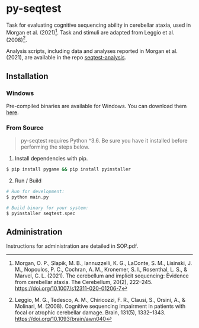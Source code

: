 # py-seqtest

Task for evaluating cognitive sequencing ability in cerebellar ataxia, used in Morgan et al. (2021)[^1]. Task and stimuli are adapted from Leggio et al. (2008)[^2].

Analysis scripts, including data and analyses reported in Morgan et al. (2021), are available in the repo [seqtest-analysis](https://github.com/opmorgan/seqtest-analysis).

## Installation

### Windows 

Pre-compiled binaries are available for Windows. You can download them [here](https://gitlab.com/ojjo/py-seqtest/tags/v0.1.2).

### From Source

> py-seqtest requires Python ^3.6. Be sure you have it installed before performing the steps below. 

1. Install dependencies with pip.

```bash
$ pip install pygame && pip install pyinstaller

```

2. Run / Build

```bash
# Run for development: 
$ python main.py 

# Build binary for your system: 
$ pyinstaller seqtest.spec 
```

## Administration
Instructions for administration are detailed in SOP.pdf.

[^1]: Morgan, O. P., Slapik, M. B., Iannuzzelli, K. G., LaConte, S. M., Lisinski, J. M., Nopoulos, P. C., Cochran, A. M., Kronemer, S. I., Rosenthal, L. S., & Marvel, C. L. (2021). The cerebellum and implicit sequencing: Evidence from cerebellar ataxia. The Cerebellum, 20(2), 222–245. https://doi.org/10.1007/s12311-020-01206-7

[^2]: Leggio, M. G., Tedesco, A. M., Chiricozzi, F. R., Clausi, S., Orsini, A., & Molinari, M. (2008). Cognitive sequencing impairment in patients with focal or atrophic cerebellar damage. Brain, 131(5), 1332–1343. https://doi.org/10.1093/brain/awn040
